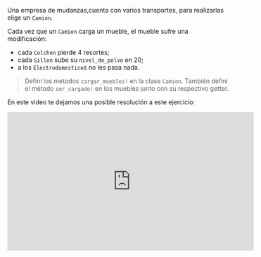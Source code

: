Una empresa de mudanzas,cuenta con varios transportes, para realizarlas elige un `Camion`.

Cada vez que un `Camion` carga un mueble, el mueble sufre una modificación:

* cada `Colchon` pierde 4 resortes;
* cada `Sillon` sube su `nivel_de_polvo` en 20;
* a los `Electrodomestico`s no les pasa nada.

> Definí los metodos `cargar_muebles!` en la clase `Camion`. También definí el método `ser_cargado!` en los muebles junto con su respectivo getter.
 
En este video te dejamos una posible resolución a este ejercicio:

<iframe width="560" height="315" src="https://www.youtube.com/embed/mDdKPKud3Is" title="YouTube video player" frameborder="0" allow="accelerometer; autoplay; clipboard-write; encrypted-media; gyroscope; picture-in-picture" allowfullscreen></iframe>

<style>
  .mu-mono-dropdown {
    display: none;
  }
</style>